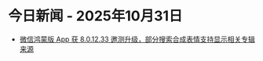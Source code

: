 # 今日新闻 - 2025年10月31日
- [微信鸿蒙版 App 获 8.0.12.33 邀测升级，部分搜索合成表情支持显示相关专辑来源](https://www.ithome.com/0/893/673.htm)
